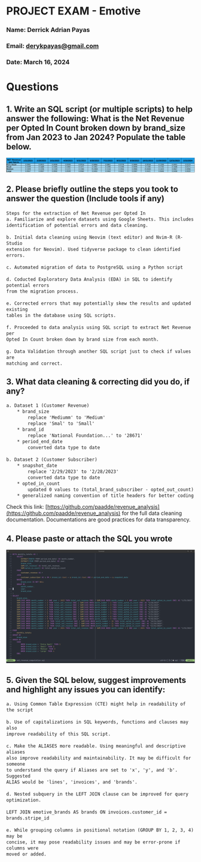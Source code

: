 # PROJECT EXAM - Emotive
### Name: Derrick Adrian Payas
### Email: derykpayas@gmail.com
### Date: March 16, 2024

# Questions
## 1. Write an SQL script (or multiple scripts) to help answer the following: What is the Net Revenue per Opted In Count broken down by brand_size from Jan 2023 to Jan 2024? Populate the table below.

![img2](files/img2.png)

## 2. Please briefly outline the steps you took to answer the question (Include tools if any)

```
Steps for the extraction of Net Revenue per Opted In
a. Familiarize and explore datasets using Google Sheets. This includes
identification of potential errors and data cleaning.

b. Initial data cleaning using Neovim (text editor) and Nvim-R (R-Studio
extension for Neovim). Used tidyverse package to clean identified errors.

c. Automated migration of data to PostgreSQL using a Python script 

d. Coducted Exploratory Data Analysis (EDA) in SQL to identify potential errors
from the migration process.

e. Corrected errors that may potentially skew the results and updated existing 
tables in the database using SQL scripts.

f. Proceeded to data analysis using SQL script to extract Net Revenue per
Opted In Count broken down by brand size from each month.

g. Data Validation through another SQL script just to check if values are
matching and correct.
```

## 3. What data cleaning & correcting did you do, if any?

```
a. Dataset 1 (Customer Revenue)
    * brand_size
        replace 'Mediumm' to 'Medium'
        replace 'Smal' to 'Small'
    * brand_id
        replace 'National Foundation...' to '28671'
    * period_end_date
        converted data type to date

b. Dataset 2 (Customer Subscriber)
    * snapshot_date
        replace '2/29/2023' to '2/28/2023'
        converted data type to date
    * opted_in_count
        updated 0 values to (total_brand_subscriber - opted_out_count)
    * generalized naming convention of title headers for better coding
```

Check this link: [https://github.com/paadde/revenue_analysis](https://github.com/paadde/revenue_analysis) for the full data cleaning documentation. Documentations are
good practices for data transparency.

## 4. Please paste or attach the SQL you wrote

![img1](files/img1.png)

## 5. Given the SQL below, suggest improvements and highlight any issues you can identify:

```
a. Using Common Table Expression (CTE) might help in readability of the script

b. Use of capitalizations in SQL keywords, functions and clauses may also
improve readability of this SQL script.

c. Make the ALIASES more readable. Using meaningful and descriptive aliases
also improve readability and maintainability. It may be difficult for someone
to understand the query if Aliases are set to 'x', 'y', and 'b'. Suggested
ALIAS would be 'lines', 'invoices', and 'brands'.

d. Nested subquery in the LEFT JOIN clause can be improved for query
optimization.

LEFT JOIN emotive_brands AS brands ON invoices.customer_id = brands.stripe_id

e. While grouping columns in positional notation (GROUP BY 1, 2, 3, 4) may be
concise, it may pose readability issues and may be error-prone if columns were
moved or added.
```
